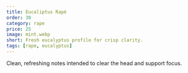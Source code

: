 ```yaml
---
title: Eucaliptus Rapé
order: 30
category: rape
price: 25
image: mint.webp
short: Fresh eucalyptus profile for crisp clarity.
tags: [rape, eucalyptus]
---
```


Clean, refreshing notes intended to clear the head and support focus.
